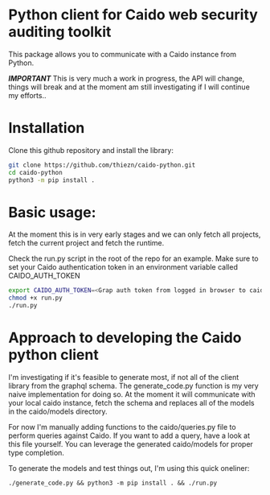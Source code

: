 # Python client for Caido web security auditing toolkit

This package allows you to communicate with a Caido instance from Python.

***IMPORTANT*** This is very much a work in progress, the API will change, things will break and at the moment
am still investigating if I will continue my efforts..


# Installation

Clone this github repository and install the library:

```sh
git clone https://github.com/thiezn/caido-python.git
cd caido-python
python3 -m pip install .
```

# Basic usage:

At the moment this is in very early stages and we can only fetch all projects, fetch the current project and fetch the runtime.

Check the run.py script in the root of the repo for an example. Make sure to set your Caido authentication token in an environment
variable called CAIDO_AUTH_TOKEN

```sh
export CAIDO_AUTH_TOKEN=<Grap auth token from logged in browser to caido>
chmod +x run.py
./run.py
```

# Approach to developing the Caido python client

I'm investigating if it's feasible to generate most, if not all of the client library from the graphql schema. The generate_code.py
function is my very naive implementation for doing so. At the moment it will communicate with your local caido instance, fetch
the schema and replaces all of the models in the caido/models directory.

For now I'm manually adding functions to the caido/queries.py file to perform queries against Caido. If you want to add a query, have
a look at this file yourself. You can leverage the generated caido/models for proper type completion.

To generate the models and test things out, I'm using this quick oneliner:
```
./generate_code.py && python3 -m pip install . && ./run.py
```

